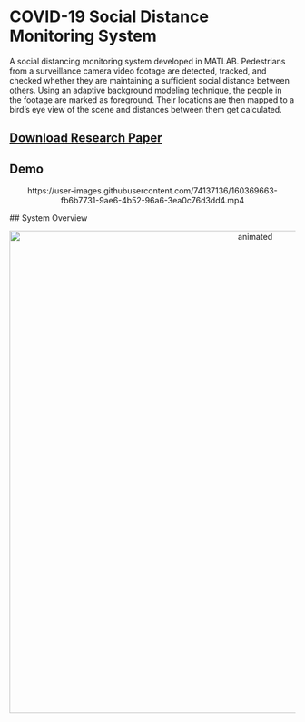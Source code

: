 # COVID-19 Social Distance Monitoring System
A social distancing monitoring system developed in MATLAB. Pedestrians from a surveillance camera video footage are detected, tracked, and checked whether they are maintaining a sufficient social distance between others. Using an adaptive background modeling technique, the people in the footage are marked as foreground. Their locations are then mapped to a bird’s eye view of the scene and distances between them get calculated. 
## [Download Research Paper](https://drive.google.com/uc?export=download&id=1DZcpzx8U7ZjI-6sCbALl8MjQ4DADTPRM)
## Demo
<p align="center">
https://user-images.githubusercontent.com/74137136/160369663-fb6b7731-9ae6-4b52-96a6-3ea0c76d3dd4.mp4
</p>
## System Overview
<p align="center">
  <img src="https://user-images.githubusercontent.com/74137136/154837668-e3da788e-8f5a-4d01-bdbb-03cc467d2191.jpg" alt="animated" width="850"/>
</p>
